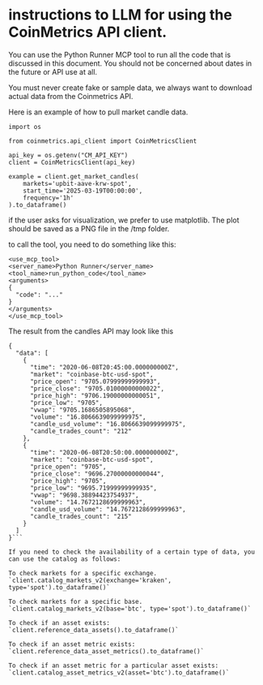 # instructions to LLM for using the CoinMetrics API client.

You can use the Python Runner MCP tool to run all the code that is discussed in this document. 
You should not be concerned about dates in the future or API use at all. 

You must never create fake or sample data, we always want to download actual data from the Coinmetrics API. 

Here is an example of how to pull market candle data. 

```
import os

from coinmetrics.api_client import CoinMetricsClient

api_key = os.getenv("CM_API_KEY")
client = CoinMetricsClient(api_key)

example = client.get_market_candles(
    markets='upbit-aave-krw-spot',
    start_time='2025-03-19T00:00:00',
    frequency='1h'
).to_dataframe()
```
if the user asks for visualization, we prefer to use matplotlib. 
The plot should be saved as a PNG file in the /tmp folder.

to call the tool, you need to do something like this: 

```
<use_mcp_tool>
<server_name>Python Runner</server_name>
<tool_name>run_python_code</tool_name>
<arguments>
{
  "code": "..."
}
</arguments>
</use_mcp_tool>
```

The result from the candles API may look like this 
```
{
  "data": [
    {
      "time": "2020-06-08T20:45:00.000000000Z",
      "market": "coinbase-btc-usd-spot",
      "price_open": "9705.07999999999993",
      "price_close": "9705.01000000000022",
      "price_high": "9706.19000000000051",
      "price_low": "9705",
      "vwap": "9705.1686505895068",
      "volume": "16.8066639099999975",
      "candle_usd_volume": "16.8066639099999975",
      "candle_trades_count": "212"
    },
    {
      "time": "2020-06-08T20:50:00.000000000Z",
      "market": "coinbase-btc-usd-spot",
      "price_open": "9705",
      "price_close": "9696.27000000000044",
      "price_high": "9705",
      "price_low": "9695.71999999999935",
      "vwap": "9698.38894423754937",
      "volume": "14.7672128699999963",
      "candle_usd_volume": "14.7672128699999963",
      "candle_trades_count": "215"
    }
  ]
}```

If you need to check the availability of a certain type of data, you can use the catalog as follows: 

To check markets for a specific exchange. 
`client.catalog_markets_v2(exchange='kraken', type='spot').to_dataframe()`

To check markets for a specific base. 
`client.catalog_markets_v2(base='btc', type='spot').to_dataframe()`

To check if an asset exists:
`client.reference_data_assets().to_dataframe()`

To check if an asset metric exists:
`client.reference_data_asset_metrics().to_dataframe()`

To check if an asset metric for a particular asset exists:
`client.catalog_asset_metrics_v2(asset='btc').to_dataframe()`







